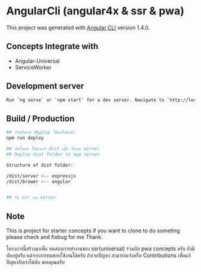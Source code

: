 # AngularCli (angular4x & ssr & pwa)

This project was generated with [Angular CLI](https://github.com/angular/angular-cli) version 1.4.0.

## Concepts Integrate with
- Angular-Universal
- ServiceWorker

## Development server
```bash
Run `ng serve` or `npm start` for a dev server. Navigate to `http://localhost:4000/`. The app will automatically reload if you change any of the source files.
```

## Build / Production

```bash
## สำหรับการ deploy ใช้คำสั่งนี้ครับ
npm run deploy

## อัพโหลด โฟลเดอร์ dist เพื่อ รันบน server
## Deploy dist folder to app server

Structure of dist folder:

/dist/server <-- expressjs
/dist/brower <-- angular


## รัน ssr บน server

```

## Note

This is project for starter concepts if you want to clone to do someting please check and fixbug for me 
Thank.

โครงการนี้สร้างมาเพื่อ ทดสอบการทำงานของ ssr(universal) ร่วมกับ pwa concepts ครับ ยังมีบัคอยู่ครับ แต่จากการทดสอบใช้งานได้ครับ
ถ้าเจอปัญหา สามารถแจ้งหรือ Contributions เพื่อแก้ปัญหากับเราได้คับ
ขอบคุณครับ